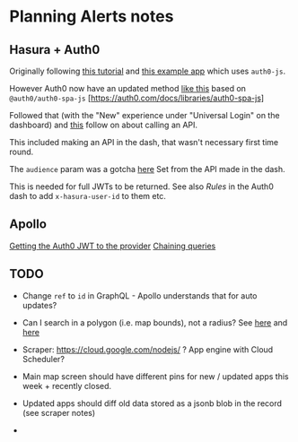 # Planning Alerts notes

## Hasura + Auth0

Originally following [this tutorial](https://docs.hasura.io/1.0/graphql/manual/guides/integrations/auth0-jwt.html) 
and [this example app](https://github.com/hasura/graphql-engine/tree/master/community/sample-apps/todo-auth0-jwt)
which uses `auth0-js`.

However Auth0 now have an updated method [like this](https://auth0.com/docs/quickstart/spa/react) 
based on `@auth0/auth0-spa-js` [https://auth0.com/docs/libraries/auth0-spa-js]

Followed that (with the "New" experience under "Universal Login" on the dashboard)
and [this](https://auth0.com/docs/quickstart/spa/react/02-calling-an-api) follow on about calling an API.

This included making an API in the dash, that wasn't necessary first time round.

The `audience` param was a gotcha [here](https://github.com/auth0/auth0-spa-js/issues/111)
Set from the API made in the dash.

This is needed for full JWTs to be returned.
See also *Rules* in the Auth0 dash to add `x-hasura-user-id` to them etc.

## Apollo

[Getting the Auth0 JWT to the provider](https://github.com/auth0-samples/auth0-javascript-samples/issues/79#issuecomment-551331945)
[Chaining queries](https://stackoverflow.com/questions/49317582/how-to-chain-two-graphql-queries-in-sequence-using-apollo-client#answer-49320606)


## TODO

- Change `ref` to `id` in GraphQL - Apollo understands that for auto updates?
- Can I search in a polygon (i.e. map bounds), not a radius? See [here](https://github.com/hasura/graphql-engine/issues/1983) 
  and [here](https://blog.hasura.io/native-support-for-postgis-topology-operators-now-in-graphql-engine/)

- Scraper: https://cloud.google.com/nodejs/ ? App engine with Cloud Scheduler?

 - Main map screen should have different pins for new / updated apps this week + recently closed.
 - Updated apps should diff old data stored as a jsonb blob in the record (see scraper notes)
 - 